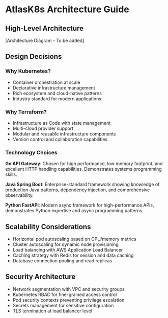 # AtlasK8s Architecture Guide

## High-Level Architecture

[Architecture Diagram - To be added]

## Design Decisions

### Why Kubernetes?
- Container orchestration at scale
- Declarative infrastructure management
- Rich ecosystem and cloud-native patterns
- Industry standard for modern applications

### Why Terraform?
- Infrastructure as Code with state management
- Multi-cloud provider support
- Modular and reusable infrastructure components
- Version control and collaboration capabilities

### Technology Choices

**Go API Gateway**: Chosen for high performance, low memory footprint, and excellent HTTP handling capabilities. Demonstrates systems programming skills.

**Java Spring Boot**: Enterprise-standard framework showing knowledge of production Java patterns, dependency injection, and comprehensive observability.

**Python FastAPI**: Modern async framework for high-performance APIs, demonstrates Python expertise and async programming patterns.

## Scalability Considerations

- Horizontal pod autoscaling based on CPU/memory metrics
- Cluster autoscaling for dynamic node provisioning  
- Load balancing with AWS Application Load Balancer
- Caching strategy with Redis for session and data caching
- Database connection pooling and read replicas

## Security Architecture

- Network segmentation with VPC and security groups
- Kubernetes RBAC for fine-grained access control
- Pod security contexts preventing privilege escalation
- Secrets management for sensitive configuration
- TLS termination at load balancer level
